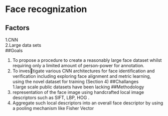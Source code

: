 # Face recognization<br>
## Factors<br>
1.CNN<br>
2.Large data sets<br>
##Goals<br>
1. To propose a procedure to create a reasonably large face dataset whilst requiring only a limited amount of person-power for annotation.
2. To investigate various CNN architectures for face identification and verification including exploring face alignment and metric learning, using the novel dataset for training (Section 4)
##Challanges<br>
1.large scale public datasets have been lacking
##Methodology<br>
1. representation of the face image using handcrafted local image descriptors such as SIFT, LBP, HOG .
2. Aggregate such local descriptors into an overall face descriptor by using a
pooling mechanism like Fisher Vector
